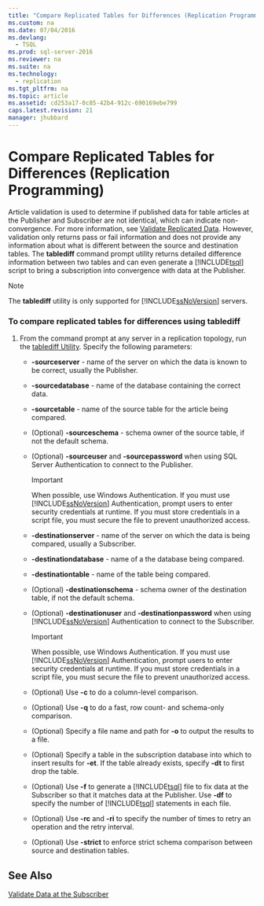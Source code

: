 ```yaml
---
title: "Compare Replicated Tables for Differences (Replication Programming)"
ms.custom: na
ms.date: 07/04/2016
ms.devlang: 
  - TSQL
ms.prod: sql-server-2016
ms.reviewer: na
ms.suite: na
ms.technology: 
  - replication
ms.tgt_pltfrm: na
ms.topic: article
ms.assetid: cd253a17-0c85-42b4-912c-690169ebe799
caps.latest.revision: 21
manager: jhubbard
---
```

# Compare Replicated Tables for Differences (Replication Programming)
Article validation is used to determine if published data for table articles at the Publisher and Subscriber are not identical, which can indicate non-convergence. For more information, see [Validate Replicated Data](../../Topics/TopicNameNotContainA/Validate-Replicated-Data.md). However, validation only returns pass or fail information and does not provide any information about what is different between the source and destination tables. The **tablediff** command prompt utility returns detailed difference information between two tables and can even generate a [!INCLUDE[tsql](../../Topics/TopicNameContainA/includes/tsql_md.md)] script to bring a subscription into convergence with data at the Publisher.  
  
> [!NOTE]  
>  The **tablediff** utility is only supported for [!INCLUDE[ssNoVersion](../../Topics/TopicNameContainA/includes/ssNoVersion_md.md)] servers.  
  
### To compare replicated tables for differences using tablediff  
  
1.  From the command prompt at any server in a replication topology, run the [tablediff Utility](../../Topics/TopicNameNotContainA/tablediff-Utility.md). Specify the following parameters:  
  
    -   **-sourceserver** - name of the server on which the data is known to be correct, usually the Publisher.  
  
    -   **-sourcedatabase** - name of the database containing the correct data.  
  
    -   **-sourcetable** - name of the source table for the article being compared.  
  
    -   (Optional) **-sourceschema** - schema owner of the source table, if not the default schema.  
  
    -   (Optional) **-sourceuser** and **-sourcepassword** when using SQL Server Authentication to connect to the Publisher.  
  
        > [!IMPORTANT]  
        >  When possible, use Windows Authentication. If you must use [!INCLUDE[ssNoVersion](../../Topics/TopicNameContainA/includes/ssNoVersion_md.md)] Authentication, prompt users to enter security credentials at runtime. If you must store credentials in a script file, you must secure the file to prevent unauthorized access.  
  
    -   **-destinationserver** - name of the server on which the data is being compared, usually a Subscriber.  
  
    -   **-destinationdatabase** - name of a the database being compared.  
  
    -   **-destinationtable** - name of the table being compared.  
  
    -   (Optional) **-destinationschema** - schema owner of the destination table, if not the default schema.  
  
    -   (Optional) **-destinationuser** and **-destinationpassword** when using [!INCLUDE[ssNoVersion](../../Topics/TopicNameContainA/includes/ssNoVersion_md.md)] Authentication to connect to the Subscriber.  
  
        > [!IMPORTANT]  
        >  When possible, use Windows Authentication. If you must use [!INCLUDE[ssNoVersion](../../Topics/TopicNameContainA/includes/ssNoVersion_md.md)] Authentication, prompt users to enter security credentials at runtime. If you must store credentials in a script file, you must secure the file to prevent unauthorized access.  
  
    -   (Optional) Use **-c** to do a column-level comparison.  
  
    -   (Optional) Use **-q** to do a fast, row count- and schema-only comparison.  
  
    -   (Optional) Specify a file name and path for **-o** to output the results to a file.  
  
    -   (Optional) Specify a table in the subscription database into which to insert results for **-et**. If the table already exists, specify **-dt** to first drop the table.  
  
    -   (Optional) Use **-f** to generate a [!INCLUDE[tsql](../../Topics/TopicNameContainA/includes/tsql_md.md)] file to fix data at the Subscriber so that it matches data at the Publisher. Use **-df** to specify the number of [!INCLUDE[tsql](../../Topics/TopicNameContainA/includes/tsql_md.md)] statements in each file.  
  
    -   (Optional) Use **-rc** and **-ri** to specify the number of times to retry an operation and the retry interval.  
  
    -   (Optional) Use **-strict** to enforce strict schema comparison between source and destination tables.  
  
## See Also  
 [Validate Data at the Subscriber](../../Topics/TopicNameNotContainA/Validate-Data-at-the-Subscriber.md)